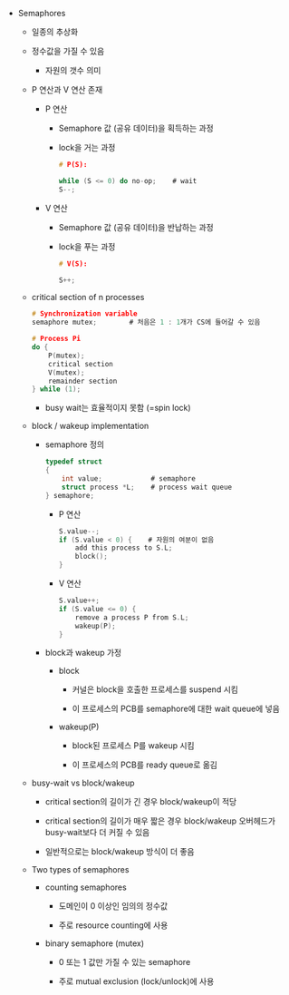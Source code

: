 - Semaphores
  
  - 일종의 추상화
  
  - 정수값을 가질 수 있음
    
    - 자원의 갯수 의미
  
  - P 연산과 V 연산 존재
    
    - P 연산
      
      - Semaphore 값 (공유 데이터)을 획득하는 과정
      
      - lock을 거는 과정
        
        ```c
        # P(S):
        
        while (S <= 0) do no-op;    # wait
        S--;
        ```
    
    - V 연산
      
      - Semaphore 값 (공유 데이터)을 반납하는 과정
      
      - lock을 푸는 과정
        
        ```c
        # V(S):
        
        S++;
        ```
  
  - critical section of n processes
    
    ```c
    # Synchronization variable
    semaphore mutex;        # 처음은 1 : 1개가 CS에 들어갈 수 있음
    
    # Process Pi
    do {
        P(mutex);
        critical section
        V(mutex);
        remainder section
    } while (1);
    ```
    
    - busy wait는 효율적이지 못함 (=spin lock)
  
  - block / wakeup implementation
    
    - semaphore 정의
      
      ```c
      typedef struct
      {
          int value;            # semaphore
          struct process *L;    # process wait queue
      } semaphore;
      ```
      
      - P 연산
        
        ```c
        S.value--;
        if (S.value < 0) {    # 자원의 여분이 없음
            add this process to S.L;
            block();
        }
        ```
      
      - V 연산
        
        ```c
        S.value++;
        if (S.value <= 0) {
            remove a process P from S.L;
            wakeup(P);
        }
        ```
    
    - block과 wakeup 가정
      
      - block
        
        - 커널은 block을 호출한 프로세스를 suspend 시킴
        
        - 이 프로세스의 PCB를 semaphore에 대한 wait queue에 넣음
      
      - wakeup(P)
        
        - block된 프로세스 P를 wakeup 시킴
        
        - 이 프로세스의 PCB를 ready queue로 옮김
  
  - busy-wait vs block/wakeup
    
    - critical section의 길이가 긴 경우 block/wakeup이 적당
    
    - critical section의 길이가 매우 짧은 경우 block/wakeup 오버헤드가 busy-wait보다 더 커질 수 있음
    
    - 일반적으로는 block/wakeup 방식이 더 좋음
  
  - Two types of semaphores
    
    - counting semaphores
      
      - 도메인이 0 이상인 임의의 정수값
      
      - 주로 resource counting에 사용
    
    - binary semaphore (mutex)
      
      - 0 또는 1 값만 가질 수 있는 semaphore
      
      - 주로 mutual exclusion (lock/unlock)에 사용